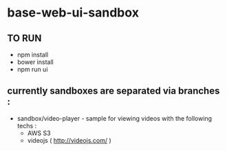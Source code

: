 # base-web-ui-sandbox

## TO RUN
* npm install
* bower install
* npm run ui

## currently sandboxes are separated via branches : 
* sandbox/video-player - sample for viewing videos with the following techs : 
  * AWS S3
  * videojs ( http://videojs.com/ )
